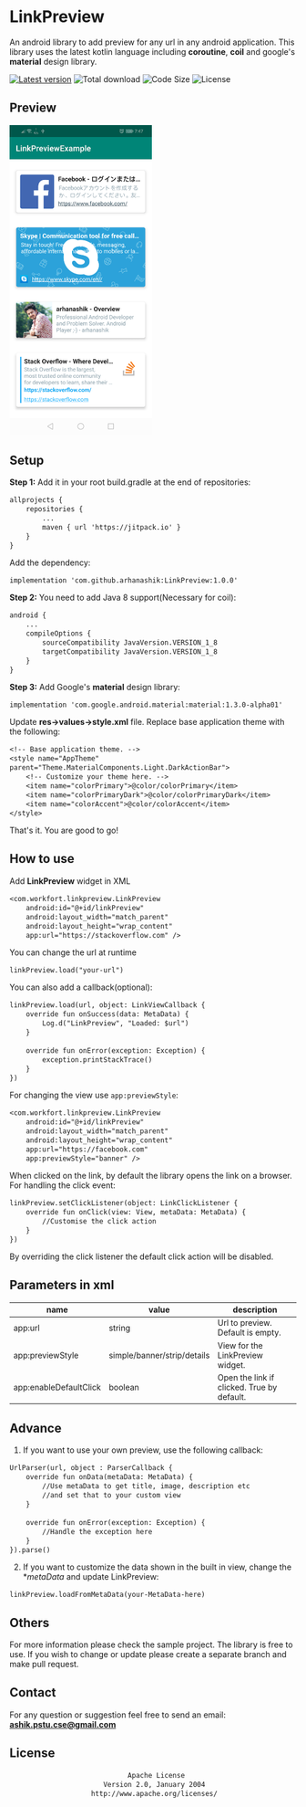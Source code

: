 # LinkPreview

An android library to add preview for any url in any android application. This library uses the latest kotlin language including **coroutine**, **coil** and google's **material** design library.

[![Latest version](https://jitpack.io/v/arhanashik/LinkPreview.svg)](https://jitpack.io/#arhanashik/LinkPreview)
![Total download](https://img.shields.io/github/downloads/arhanashik/LinkPreview/total.svg)
![Code Size](https://img.shields.io/github/languages/code-size/arhanashik/LinkPreview)
![License](https://img.shields.io/github/license/arhanashik/LinkPreview)

## Preview
<img src="app/sampledata/screenshot.png" alt="Screen Shot" width="250"/>

## Setup
**Step 1:** Add it in your root build.gradle at the end of repositories:
```
allprojects {
    repositories {
        ...
        maven { url 'https://jitpack.io' }
    }
}
```
Add the dependency:
```
implementation 'com.github.arhanashik:LinkPreview:1.0.0'
```
**Step 2:** You need to add Java 8 support(Necessary for coil):
```
android {
    ...
    compileOptions {
        sourceCompatibility JavaVersion.VERSION_1_8
        targetCompatibility JavaVersion.VERSION_1_8
    }
}
```
**Step 3:** Add Google's **material** design library:
```
implementation 'com.google.android.material:material:1.3.0-alpha01'
```
Update **res->values->style.xml** file. Replace base application theme with the following:
```
<!-- Base application theme. -->
<style name="AppTheme" parent="Theme.MaterialComponents.Light.DarkActionBar">
    <!-- Customize your theme here. -->
    <item name="colorPrimary">@color/colorPrimary</item>
    <item name="colorPrimaryDark">@color/colorPrimaryDark</item>
    <item name="colorAccent">@color/colorAccent</item>
</style>
```
That's it. You are good to go!
## How to use
Add **LinkPreview** widget in XML
```
<com.workfort.linkpreview.LinkPreview
    android:id="@+id/linkPreview"
    android:layout_width="match_parent"
    android:layout_height="wrap_content"
    app:url="https://stackoverflow.com" />
```
You can change the url at runtime
```
linkPreview.load("your-url")
```
You can also add a callback(optional):
```
linkPreview.load(url, object: LinkViewCallback {
    override fun onSuccess(data: MetaData) {
        Log.d("LinkPreview", "Loaded: $url")
    }

    override fun onError(exception: Exception) {
        exception.printStackTrace()
    }
})
```
For changing the view use `app:previewStyle`:
```
<com.workfort.linkpreview.LinkPreview
    android:id="@+id/linkPreview"
    android:layout_width="match_parent"
    android:layout_height="wrap_content"
    app:url="https://facebook.com"
    app:previewStyle="banner" />
```
When clicked on the link, by default the library opens the link on a browser. For handling the click event:
```
linkPreview.setClickListener(object: LinkClickListener {
    override fun onClick(view: View, metaData: MetaData) {
        //Customise the click action
    }
})
```
By overriding the click listener the default click action will be disabled.

## Parameters in xml
|name|value|description|
|---|---|---|
|app:url|string|Url to preview. Default is empty.|
|app:previewStyle|simple/banner/strip/details|View for the LinkPreview widget.|
|app:enableDefaultClick|boolean|Open the link if clicked. True by default.|

## Advance
1. If you want to use your own preview, use the following callback:
```
UrlParser(url, object : ParserCallback {
    override fun onData(metaData: MetaData) {
        //Use metaData to get title, image, description etc
        //and set that to your custom view
    }

    override fun onError(exception: Exception) {
        //Handle the exception here
    }
}).parse()
```
2. If you want to customize the data shown in the built in view, change the **metaData* and update LinkPreview:
```
linkPreview.loadFromMetaData(your-MetaData-here)
```

## Others
For more information please check the sample project.
The library is free to use. If you wish to change or update please create a separate branch and make pull request.

## Contact
For any question or suggestion feel free to send an email:
**ashik.pstu.cse@gmail.com**

## License
                                 Apache License
                           Version 2.0, January 2004
                        http://www.apache.org/licenses/